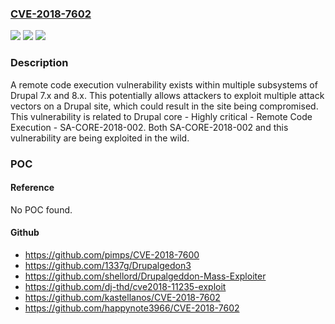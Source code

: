 ### [CVE-2018-7602](https://cve.mitre.org/cgi-bin/cvename.cgi?name=CVE-2018-7602)
![](https://img.shields.io/static/v1?label=Product&message=core&color=blue)
![](https://img.shields.io/static/v1?label=Version&message=n%2Fa&color=blue)
![](https://img.shields.io/static/v1?label=Vulnerability&message=Remote%20code%20Execution&color=brighgreen)

### Description

A remote code execution vulnerability exists within multiple subsystems of Drupal 7.x and 8.x. This potentially allows attackers to exploit multiple attack vectors on a Drupal site, which could result in the site being compromised. This vulnerability is related to Drupal core - Highly critical - Remote Code Execution - SA-CORE-2018-002. Both SA-CORE-2018-002 and this vulnerability are being exploited in the wild.

### POC

#### Reference
No POC found.

#### Github
- https://github.com/pimps/CVE-2018-7600
- https://github.com/1337g/Drupalgedon3
- https://github.com/shellord/Drupalgeddon-Mass-Exploiter
- https://github.com/dj-thd/cve2018-11235-exploit
- https://github.com/kastellanos/CVE-2018-7602
- https://github.com/happynote3966/CVE-2018-7602

